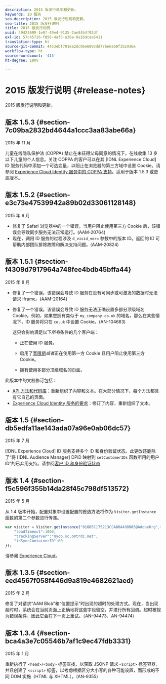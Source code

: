 ```yaml
---
description: 2015 版发行说明和更新。
keywords: ID 服务
seo-description: 2015 版发行说明和更新。
seo-title: 2015 版发行说明
title: 2015 版发行说明
uuid: 49423699-1e0f-49e4-9135-2ae84b4f92df
exl-id: 57c45726-f856-4af5-a30a-9a1bdcaa6411
translation-type: ht
source-git-commit: 4453ebf701ea2dc06e6093dd77be6eb0f3b2936e
workflow-type: ht
source-wordcount: '415'
ht-degree: 100%

---
```


# 2015 版发行说明 {#release-notes}

2015 版发行说明和更新。

## 版本 1.5.3 {#section-7c09ba2832bd4644a1ccc3aa83abe66a}

2015 年 11 月

儿童在线隐私保护法 (COPPA) 禁止在未征得父母同意的情况下，在线收集 13 岁以下儿童的个人信息。关注 COPPA 的客户可以在其 [!DNL Experience Cloud] ID 服务代码中添加一个可选变量，以阻止在浏览器的第三方域中设置 Cookie。请参阅 [Experience Cloud Identity 服务中的 COPPA 支持](../reference/coppa.md#concept-d7ddf81bebd74f129661fcec1ca19413)。适用于版本 1.5.3 或更高版本。

## 版本 1.5.2 {#section-e3c73e47539942a89b02d33061128148}

2015 年 9 月

* 修复了 Safari 浏览器中的一个错误，当用户阻止使用第三方 Cookie 后，该错误会导致同步服务无法正常运行。(AAM-20764)
* 现在，调用 ID 服务的过程涉及 `d_visid_ver=` 参数中的版本 ID。返回的 ID 可帮助内部团队排除故障和解决支持问题。(AAM-20824)

## 版本 1.5.1 {#section-f4309d7917964a748fee4bdb45bffa44}

2015 年 8 月

* 修复了一个错误，该错误会导致 ID 服务在没有可同步或可激发的数据时无法请求 iframe。(AAM-20164)
* 修复了一个错误，该错误会导致 ID 服务无法正确设置多部分顶级域名 Cookie。例如，如果您拥有类似于 `my_company.co.uk` 的域名，那么在某些情况下，ID 服务将只在 `co.uk` 中设置 Cookie。(AN-104683)

   这只会影响满足以下&#x200B;*所有*&#x200B;条件的几个客户端：

   * 正在使用 ID 服务。
   * 启用了[宽限期&#x200B;](../reference/analytics-reference/grace-period.md)*或者*&#x200B;正在使用第一方 Cookie 且用户阻止使用第三方 Cookie。

   * 拥有使用多部分顶级域名的页面。

此版本中的文档修订包括：

* [API 方法和代码库](../library/library.md#concept-ff27497375644a898d47984aefb21c97)：重新组织了内容和文本。在大部分情况下，每个方法都具有它自己的页面。
* [Experience Cloud Identity 服务的要求](../reference/requirements.md)：修订了内容，重新组织了文本。

## 版本 1.5 {#section-db5edfa11ae143ada07a96e0ab06dc57}

2015 年 7 月

[!DNL Experience Cloud] ID 服务支持多个 ID 和身份验证状态。此更改还删除了“将 [!DNL Audience Manager] DPID 映射到 `setCustomerIDs` 函数所用的用户 ID”的已弃用支持。请参阅[客户 ID 和身份验证状态](../reference/authenticated-state.md)

## 版本 1.4 {#section-f5c596f355b14da28f45c798df513572}

2015 年 5 月

从 1.4 版本开始，配置对象中设置配置的首选方法将作为 `Visitor.getInstance` 函数的第二个参数进行传递。

```js
var visitor = Visitor.getInstance("016D5C175213CCA80A490D05@AdobeOrg",{ 
    "loadTimeout":1000, 
    "trackingServer":"myco.sc.omtrdc.net", 
    "idSyncContainerID":80 
});
```

请参阅 [Experience Cloud](../implementation-guides/setup-analytics.md#concept-9ebbea85cb844a15b557be572cd142fd)。

## 版本 1.3.5 {#section-eed4567f058f446d9a819e4682621aed}

2015 年 2 月

修复了对请求“AAM Blob”和“位置提示”时出现的超时的处理方式。现在，当出现超时时，系统会在当前页面上正确地将这些字段留空，并进行所有回调。超时被视为错误条件，因此它会在下一页上重试。（AN-94473、AN-94474）

## 版本 1.3.4 {#section-bca4a3e7c05546b7af1c9ec47fdb3331}

2015 年 1 月

重新执行了 `<head>/<body>` 标签查找，以获取 JSONP 请求 `<script>` 标签容器，并且创建了 `<script>` 标签，以考虑根据区分大小写的各种可能设置，而形成的不同 DOM 实施（HTML 与 XHTML）。(AN-9355)
